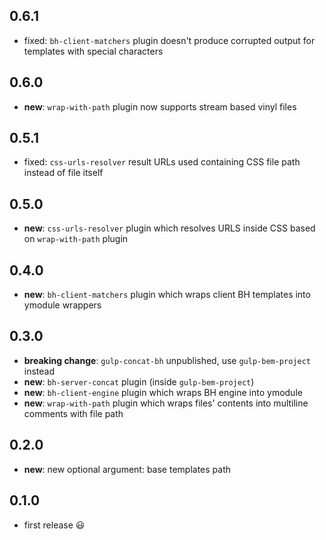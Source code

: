 ## 0.6.1

 * fixed: `bh-client-matchers` plugin doesn't produce corrupted output for templates with special characters

## 0.6.0

 * **new**: `wrap-with-path` plugin now supports stream based vinyl files

## 0.5.1

 * fixed: `css-urls-resolver` result URLs used containing CSS file path instead of file itself

## 0.5.0

 * **new**: `css-urls-resolver` plugin which resolves URLS inside CSS based on `wrap-with-path` plugin

## 0.4.0

 * **new**: `bh-client-matchers` plugin which wraps client BH templates into ymodule wrappers

## 0.3.0

 * **breaking change**: `gulp-concat-bh` unpublished, use `gulp-bem-project` instead
 * **new**: `bh-server-concat` plugin (inside `gulp-bem-project`)
 * **new**: `bh-client-engine` plugin which wraps BH engine into ymodule
 * **new**: `wrap-with-path` plugin which wraps files' contents into multiline comments with file path

## 0.2.0

 * **new**: new optional argument: base templates path

## 0.1.0

 * first release :smiley:
